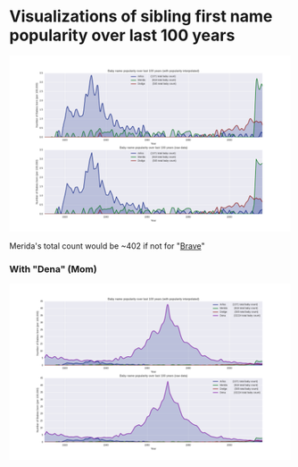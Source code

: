 # Visualizations of sibling first name popularity over last 100 years

!["Merida", "Arliss" and "Dodge" name popularity over last 100 years](https://github.com/dwcoates/family_names/blob/master/MeridaArlissDodge.png)

Merida's total count would be ~402 if not for "[Brave](https://en.wikipedia.org/wiki/Brave_(2012_film))"

### With "Dena" (Mom)

!["Dena" compared to "Merida", "Arliss" and "Dodge" over last 100 years](https://github.com/dwcoates/family_names/blob/master/MomMeridaArlissDodge.png)

